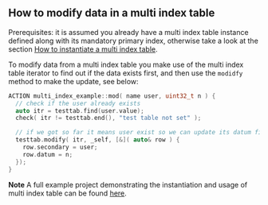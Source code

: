 ## How to modify data in a multi index table

Prerequisites: it is assumed you already have a multi index table instance defined along with its mandatory primary index, otherwise take a look at the section [How to instantiate a multi index table](./how-to-instantiate-a-multi-index-table.md).

To modify data from a multi index table you make use of the multi index table iterator to find out if the data exists first, and then use the `modidfy` method to make the update, see below:

```cpp
ACTION multi_index_example::mod( name user, uint32_t n ) {
  // check if the user already exists
  auto itr = testtab.find(user.value);
  check( itr != testtab.end(), "test table not set" );

  // if we got so far it means user exist so we can update its datum field
  testtab.modify( itr, _self, [&]( auto& row ) {
    row.secondary = user;
    row.datum = n;
  });
}
```

__Note__
A full example project demonstrating the instantiation and usage of multi index table can be found [here](https://github.com/EOSIO/eosio.cdt/tree/master/examples/multi_index_example).